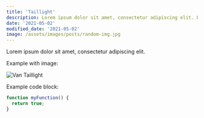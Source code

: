```yaml
---
title: 'Taillight'
description: Lorem ipsum dolor sit amet, consectetur adipiscing elit. Lorem ipsum dolor sit amet, consectetur adipiscing elit. 
date: '2021-05-02'
modified_date: '2021-05-02'
image: /assets/images/posts/random-img.jpg
---
```


Lorem ipsum dolor sit amet, consectetur adipiscing elit.

Example with image:

![Van Taillight](@@baseUrl@@/assets/images/posts/01-van-taillight/01-taillight-hole.jpg)

Example code block:

```js
function myFunction() {
  return true;
}
```
